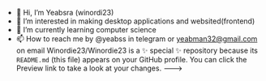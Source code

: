 - 👋 Hi, I’m Yeabsra (winordi23)
- 👀 I’m interested in making desktop applications and websited(frontend)
- 🌱 I’m currently learning computer science
- 📫 How to reach me by @yeabss in telegram or yeabman32@gmail.com on email
Winordie23/Winordie23 is a ✨ special ✨ repository because its `README.md` (this file) appears on your GitHub profile.
You can click the Preview link to take a look at your changes.
--->
